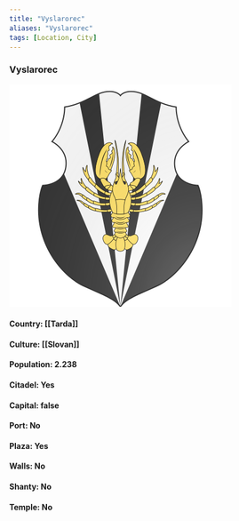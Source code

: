 ```yaml
---
title: "Vyslarorec"
aliases: "Vyslarorec"
tags: [Location, City]
---
```

### Vyslarorec
![](attachment/0a5e7c74641acb18381c221108dc2407.svg)

#### Country: [[Tarda]]

#### Culture: [[Slovan]]

#### Population: 2.238

#### Citadel: Yes

#### Capital: false

#### Port: No

#### Plaza: Yes

#### Walls: No

#### Shanty: No

#### Temple: No

